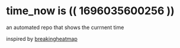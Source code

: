 # time_now is (( 1696035600256 ))

an automated repo that shows the currnent time

inspired by [breakingheatmap](https://github.com/breakingheatmap/breakingheatmap)
